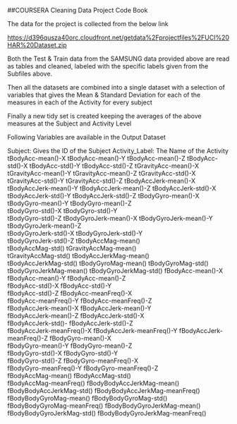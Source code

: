 ##COURSERA Cleaning Data Project Code Book

The data for the project is collected from the below link 

https://d396qusza40orc.cloudfront.net/getdata%2Fprojectfiles%2FUCI%20HAR%20Dataset.zip 

Both the Test & Train data from the SAMSUNG data provided above are read as tables and cleaned, labeled with the specific labels given from the Subfiles above.

Then all the datasets are combined into a single dataset with a selection of variables that gives the Mean & Standard Deviation 
for each of the measures in each of the Activity for every subject

Finally a new tidy set is created keeping the averages of the above measures at the Subject and Activity Level

Following Variables are available in the Output Dataset

Subject: Gives the ID of the Subject
Activity_Label: The Name of the Activity
tBodyAcc-mean()-X
tBodyAcc-mean()-Y
tBodyAcc-mean()-Z
tBodyAcc-std()-X
tBodyAcc-std()-Y
tBodyAcc-std()-Z
tGravityAcc-mean()-X
tGravityAcc-mean()-Y
tGravityAcc-mean()-Z
tGravityAcc-std()-X
tGravityAcc-std()-Y
tGravityAcc-std()-Z
tBodyAccJerk-mean()-X
tBodyAccJerk-mean()-Y
tBodyAccJerk-mean()-Z
tBodyAccJerk-std()-X
tBodyAccJerk-std()-Y
tBodyAccJerk-std()-Z
tBodyGyro-mean()-X	
tBodyGyro-mean()-Y
tBodyGyro-mean()-Z	
tBodyGyro-std()-X
tBodyGyro-std()-Y	
tBodyGyro-std()-Z
tBodyGyroJerk-mean()-X
tBodyGyroJerk-mean()-Y
tBodyGyroJerk-mean()-Z	
tBodyGyroJerk-std()-X
tBodyGyroJerk-std()-Y	
tBodyGyroJerk-std()-Z
tBodyAccMag-mean()	
tBodyAccMag-std()
tGravityAccMag-mean()	
tGravityAccMag-std()
tBodyAccJerkMag-mean()	
tBodyAccJerkMag-std()
tBodyGyroMag-mean()	
tBodyGyroMag-std()
tBodyGyroJerkMag-mean()
tBodyGyroJerkMag-std()
fBodyAcc-mean()-X	
fBodyAcc-mean()-Y
fBodyAcc-mean()-Z	
fBodyAcc-std()-X
fBodyAcc-std()-Y	
fBodyAcc-std()-Z
fBodyAcc-meanFreq()-X	
fBodyAcc-meanFreq()-Y
fBodyAcc-meanFreq()-Z	
fBodyAccJerk-mean()-X
fBodyAccJerk-mean()-Y	
fBodyAccJerk-mean()-Z
fBodyAccJerk-std()-X	
fBodyAccJerk-std()-
fBodyAccJerk-std()-Z	
fBodyAccJerk-meanFreq()-X
fBodyAccJerk-meanFreq()-Y
fBodyAccJerk-meanFreq()-Z
fBodyGyro-mean()-X	
fBodyGyro-mean()-Y
fBodyGyro-mean()-Z	
fBodyGyro-std()-X
fBodyGyro-std()-Y	
fBodyGyro-std()-Z
fBodyGyro-meanFreq()-X	
fBodyGyro-meanFreq()-Y
fBodyGyro-meanFreq()-Z	
fBodyAccMag-mean()
fBodyAccMag-std()	
fBodyAccMag-meanFreq()
fBodyBodyAccJerkMag-mean()
fBodyBodyAccJerkMag-std()
fBodyBodyAccJerkMag-meanFreq()
fBodyBodyGyroMag-mean()
fBodyBodyGyroMag-std()
fBodyBodyGyroMag-meanFreq()
fBodyBodyGyroJerkMag-mean()
fBodyBodyGyroJerkMag-std()
fBodyBodyGyroJerkMag-meanFreq()	

